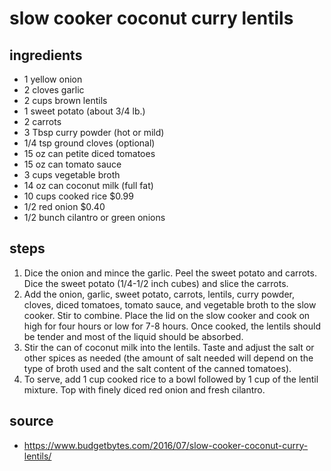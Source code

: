 # slow cooker coconut curry lentils

## ingredients

- 1 yellow onion
- 2 cloves garlic
- 2 cups brown lentils
- 1 sweet potato (about 3/4 lb.)
- 2 carrots
- 3 Tbsp curry powder (hot or mild)
- 1/4 tsp ground cloves (optional)
- 15 oz can petite diced tomatoes
- 15 oz can tomato sauce
- 3 cups vegetable broth
- 14 oz can coconut milk (full fat)
- 10 cups cooked rice $0.99
- 1/2 red onion $0.40
- 1/2 bunch cilantro or green onions

## steps

1. Dice the onion and mince the garlic. Peel the sweet potato and carrots. Dice the sweet potato (1/4-1/2 inch cubes) and slice the carrots.
1. Add the onion, garlic, sweet potato, carrots, lentils, curry powder, cloves, diced tomatoes, tomato sauce, and vegetable broth to the slow cooker. Stir to combine. Place the lid on the slow cooker and cook on high for four hours or low for 7-8 hours. Once cooked, the lentils should be tender and most of the liquid should be absorbed.
1. Stir the can of coconut milk into the lentils. Taste and adjust the salt or other spices as needed (the amount of salt needed will depend on the type of broth used and the salt content of the canned tomatoes).
1. To serve, add 1 cup cooked rice to a bowl followed by 1 cup of the lentil mixture. Top with finely diced red onion and fresh cilantro.

## source

- https://www.budgetbytes.com/2016/07/slow-cooker-coconut-curry-lentils/